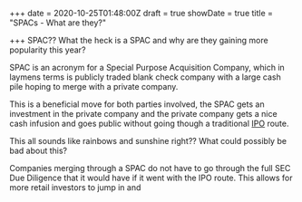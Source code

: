 +++
date = 2020-10-25T01:48:00Z
draft = true
showDate = true
title = "SPACs - What are they?"

+++
SPAC?? What the heck is a SPAC and why are they gaining more popularity this year?

SPAC is an acronym for a Special Purpose Acquisition Company, which in laymens terms is publicly traded blank check company with a large cash pile hoping to merge with a private company.

This is a beneficial move for both parties involved, the SPAC gets an investment in the private company and the private company gets a nice cash infusion and goes public without going though a traditional [IPO](https://www.investopedia.com/terms/i/ipo.asp "IPO") route.

This all sounds like rainbows and sunshine right?? What could possibly be bad about this?

Companies merging through a SPAC do not have to go through the full SEC Due Diligence that it would have if it went with the IPO route. This allows for more retail investors to jump in and 